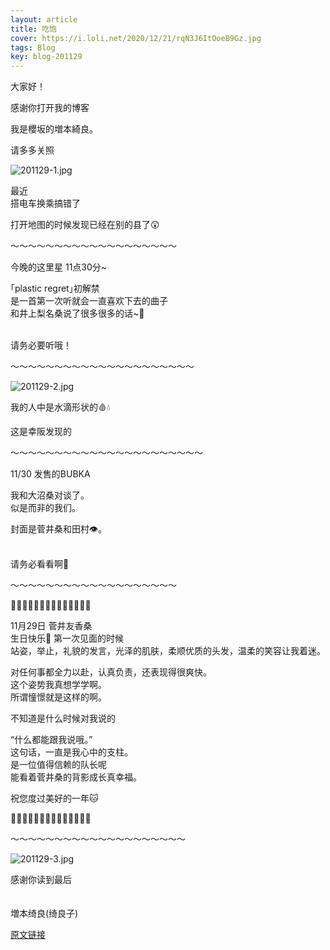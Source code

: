 ```yaml
---
layout: article
title: 吃饱
cover: https://i.loli.net/2020/12/21/rqN3J6ItOoeB9Gz.jpg
tags: Blog
key: blog-201129
---
```

大家好！

感谢你打开我的博客

我是櫻坂的増本綺良。

请多多关照

![201129-1.jpg](https://i.loli.net/2020/12/21/rqN3J6ItOoeB9Gz.jpg)


最近<br/>
搭电车换乘搞错了


打开地图的时候发现已经在别的县了😲
<!--more-->

〜〜〜〜〜〜〜〜〜〜〜〜〜〜〜〜〜〜〜

今晚的这里星 11点30分~

｢plastic regret｣初解禁<br/>
是一首第一次听就会一直喜欢下去的曲子<br/>
和井上梨名桑说了很多很多的话~🐙

<br/>
请务必要听哦！

〜〜〜〜〜〜〜〜〜〜〜〜〜〜〜〜〜〜〜〜〜

![201129-2.jpg](https://i.loli.net/2020/12/21/FKBcmOt7PyRiAso.jpg)

我的人中是水滴形状的🩸💧

这是幸阪发现的


〜〜〜〜〜〜〜〜〜〜〜〜〜〜〜〜〜〜〜〜〜〜

11/30 发售的BUBKA

我和大沼桑对谈了。<br/>
似是而非的我们。


封面是菅井桑和田村👁。
<br/><br/>

请务必看看啊📕


〜〜〜〜〜〜〜〜〜〜〜〜〜〜〜〜〜〜〜

🐎🐎🐎🐎🐎🐎🐎🐎🐎🐎🐎🐎🐎🐎

11月29日 菅井友香桑<br/>
生日快乐🎂
第一次见面的时候<br/>
站姿，举止，礼貌的发言，光泽的肌肤，柔顺优质的头发，温柔的笑容让我着迷。


对任何事都全力以赴，认真负责，还表现得很爽快。<br/>
这个姿势我真想学学啊。<br/>
所谓憧憬就是这样的啊。<br/>

不知道是什么时候对我说的

“什么都能跟我说哦。”<br/>
这句话，一直是我心中的支柱。<br/>
是一位值得信赖的队长呢<br/>
能看着菅井桑的背影成长真幸福。

祝您度过美好的一年🐱

🐎🐎🐎🐎🐎🐎🐎🐎🐎🐎🐎🐎🐎🐎

〜〜〜〜〜〜〜〜〜〜〜〜〜〜〜〜〜〜〜〜

![201129-3.jpg](https://i.loli.net/2020/12/21/MjNtwyB2ZCFYJ6o.jpg)

感谢你读到最后
<br/><br/><br/>
増本绮良(绮良子)

[原文链接](https://sakurazaka46.com/s/s46/diary/detail/36717?cd=blog)
